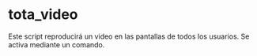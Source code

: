 # tota_video
Este script reproducirá un video en las pantallas de todos los usuarios. Se activa mediante un comando.
